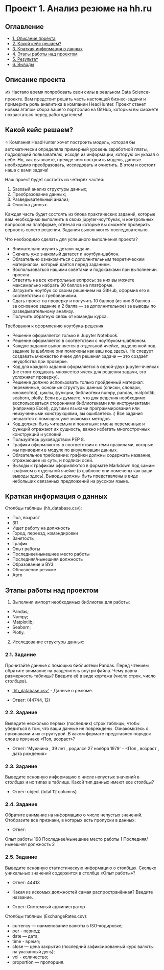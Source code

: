 
# Проект 1. Анализ резюме на hh.ru

## Оглавление

* [1. Описание проекта](https://github.com/SerG8S/sf_data_science/edit/main/project_1/readme.md#Описание-проекта)
* [2. Какой кейс решаем?](https://github.com/SerG8S/sf_data_science/edit/main/project_1/readme.md#Какой-кейс-решаем)
* [3. Краткая информация о данных](https://github.com/SerG8S/sf_data_science/edit/main/project_1/readme.md#Краткая-информация-о-данных)
* [4. Этапы работы над проектом](https://github.com/SerG8S/sf_data_science/edit/main/project_1/readme.md#Этапы-работы-над-проектом)
* [5. Результат](https://github.com/SerG8S/sf_data_science/edit/main/project_1/readme.md#Результат)
* [6. Выводы](https://github.com/SerG8S/sf_data_science/edit/main/project_1/readme.md#Выводы)

## Описание проекта

✍ Настало время попробовать свои силы в реальном Data Science-проекте. Вам предстоит решить часть настоящей бизнес-задачи и примерить роль аналитика в компании HeadHunter. Проект станет новым этапом сбора вашего портфолио на GitHub, которым вы сможете похвастаться перед работодателем!

## Какой кейс решаем?

⭐ Компания HeadHunter хочет построить модель, которая бы автоматически определяла примерный уровень заработной платы, подходящей пользователю, исходя из информации, которую он указал о себе. Но, как вы знаете, прежде чем построить модель, данные необходимо преобразовать, исследовать и очистить. В этом и состоит наша с вами задача!

Наш проект будет состоять из четырёх частей:

1. Базовый анализ структуры данных;
2. Преобразование данных;
3. Разведывательный анализ;
4. Очистка данных.

Каждая часть будет состоять из блока практических заданий, которые вам необходимо выполнить в своих jupyter-ноутбуках, и контрольных вопросов на платформе, отвечая на которые вы сможете проверить верность своего решения. Задания выполняются последовательно.

Что необходимо сделать для успешного выполнения проекта?

- Внимательно изучить детали задачи.
- Скачать уже знакомый датасет и ноутбук-шаблон.
- Обязательно ознакомиться с дополнительным теоретическим материалом, который даётся перед заданием.
- Воспользоваться нашими советами и подсказками при выполнении проекта.
- Ответить на все контрольные вопросы: за них вы можете максимально набрать 30 баллов на платформе.
- Загрузить ноутбук со своим решением на GitHub, оформив его в соответствии с требованиями.
- Сдать проект на проверку и получить 10 баллов (из них 8 баллов — за основное задание и 2 балла — за дополнительное) за выводы по разведывательному анализу.
- Получить обратную связь от команды курса.

Требования к оформлению ноутбука-решения

- Решение оформляется только в Jupyter Notebook.
- Решение оформляется в соответствии с ноутбуком-шаблоном.
- Каждое задание выполняется в отдельной ячейке, выделенной под задание (в шаблоне они помечены как ваш код здесь). Не следует создавать множество ячеек для решения задачи — это создаёт неудобства при проверке.
- Код для каждого задания оформляется в одной-двух jupyter-ячейках (не стоит создавать множество ячеек для решения задачи, это усложняет проверку).
- Решение должно использовать только пройденный материал: переменные, основные структуры данных (списки, словари, множества), циклы, функции, библиотеки numpy, pandas, matplotlib, seaborn, plotly. Если вы думаете, что для решения необходимо воспользоваться сторонними библиотеками или инструментами (например Excel), другими языками программирования или неизученными конструкциями, вы ошибаетесь :) Все задания решаются с помощью уже знакомых методов.
- Код должен быть читаемым и понятным: имена переменных и функций отражают их сущность, важно избегать многострочных конструкций и условий.
- Пользуйтесь руководством PEP 8.
- Графики оформляются в соответствии с теми правилами, которые мы приводили в модуле по 
[визуализации данных](https://github.com/SerG8S/sf_data_science/blob/main/project_visualisation/readme.md#Какой-кейс-решаем).
- Обязательное требование: графики должны содержать название, отражающее их суть, и подписи осей.
- Выводы к графикам оформляются в формате Markdown под самим графиком в отдельной ячейке (в шаблоне они помечены как ваши выводы здесь). Выводы должны быть представлены в виде небольших связанных предложений на русском языке.

## Краткая информация о данных

Столбцы таблицы (hh_database.csv):

- Пол, возраст
- ЗП
- Ищет работу на должность
- Город, переезд, командировки
- Занятость
- График
- Опыт работы
- Последнее/нынешнее место работы
- Последняя/нынешняя должность
- Образование и ВУЗ
- Обновление резюме
- Авто

## Этапы работы над проектом

1. Выполнил импорт необходимых библиотек для работы:

- Pandas;
- Numpy;
- Matplotlib;
- Seaborn;
- Plotly.

2. Исследование структуры данных: 

### 2.1. Задание
Прочитайте данные с помощью библиотеки Pandas. Перед чтением обратите внимание на разделитель внутри файла.
Чему равна размерность таблицы? Введите её в виде кортежа (число строк, число столбцов).

- ['hh_database.csv'](https://disk.yandex.ru/d/jiimXti754OpyA) - Данные о резюме.

- Ответ: (44744, 12)

### 2.2. Задание
Выведите несколько первых (последних) строк таблицы, чтобы убедиться в том, что ваши данные не повреждены. Ознакомьтесь с признаками и их структурой. В каком формате представлен порядок слов в признаке «Пол, возраст»?

- Ответ: 'Мужчина ,  39 лет , родился 27 ноября 1979' - <Пол , возраст , дата рождения>

### 2.3. Задание
Выведите основную информацию о числе непустых значений в столбцах и их типах в таблице. Какой тип данных имеют все столбцы?

- Ответ: object (total 12 columns)

### 2.4. Задание
Обратите внимание на информацию о числе непустых значений.
Отобразите все признаки, в которых есть пропуски в данных:

- Ответ:

Опыт работы                        168
Последнее/нынешнее место работы      1
Последняя/нынешняя должность         2

### 2.5. Задание
Выведите основную статистическую информацию о столбцах.
Сколько уникальных значений содержится в столбце «Опыт работы»?

- Ответ: 44413

- Какая из искомых должностей самая распространённая? Введите название.

- Ответ: Системный администратор










Столбцы таблицы (ExchangeRates.csv):

- currency — наименование валюты в ISO-кодировке;
- per - период;
- date — дата;
- time - время;
- close — цена закрытия (последний зафиксированный курс валюты на указанный день);
- vol - количество;
- proportion — пропорция.
